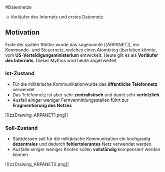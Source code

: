 #Datennetze 

-> Vorläufer des Internets und erstes Datennetz

## Motivation

Ende der späten 1950er wurde das sogenannte [[ARPANET]], ein Kommando- und Steuernetz, welches einen Atomkrieg überleben könnte, vom **US-Verteidigungsministerium** entwickelt. Heute gilt es als **Vorläufer des Internets**. Dieser Mythos wird heute angezweifelt.

### Ist-Zustand

- Für die militärische Kommunikationwurde das **öffentliche Telefonnetz** verwendet
- Das Telefonnetz ist aber sehr **zentralistisch** und damit sehr **verletzlich**
- Ausfall einiger weniger Fernvermittlungsstellen führt zur **Fragmentierung des Netzes**

![[zzDrawing_ARPANET1.png]]



### Soll-Zustand

- Stattdessen soll für die militärische Kommunikation ein hochgradig **dezentrales** und dadurch **fehlertolerantes** Netz verwendet werden
- Ausfälle einiger weniger Knoten sollen **vollständig** kompensiert werden können

![[zzDrawing_ARPANET2.png]]



